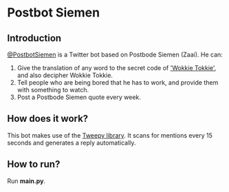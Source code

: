 # Postbot Siemen
## Introduction
[@PostbotSiemen](https://twitter.com/postbotsiemen) is a Twitter bot based on Postbode Siemen (Zaai). He can:
  1. Give the translation of any word to the secret code of ['Wokkie Tokkie'](https://www.youtube.com/watch?v=uQf88h1ludk), and also decipher Wokkie Tokkie.
  2. Tell people who are being bored that he has to work, and provide them with something to watch.
  3. Post a Postbode Siemen quote every week.

## How does it work?
This bot makes use of the [Tweepy library](https://www.tweepy.org/). It scans for mentions every 15 seconds and generates a reply automatically. 

## How to run?
Run **main.py**.